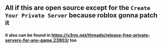 ## All if this are open source except for the ``Create Your Private Server`` because roblox gonna patch it

#### it also can be found in https://v3rm.net/threads/release-free-private-servers-for-any-game.23903/ too
